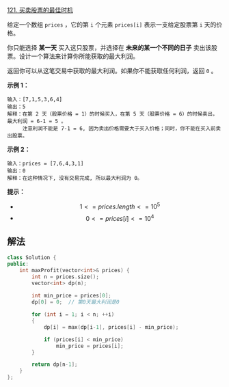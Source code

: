 [121. 买卖股票的最佳时机](https://leetcode.cn/problems/best-time-to-buy-and-sell-stock/)

给定一个数组 `prices` ，它的第 `i` 个元素 `prices[i]` 表示一支给定股票第 `i` 天的价格。

你只能选择 **某一天** 买入这只股票，并选择在 **未来的某一个不同的日子** 卖出该股票。设计一个算法来计算你所能获取的最大利润。

返回你可以从这笔交易中获取的最大利润。如果你不能获取任何利润，返回 `0` 。

 

**示例 1：**

```
输入：[7,1,5,3,6,4]
输出：5
解释：在第 2 天（股票价格 = 1）的时候买入，在第 5 天（股票价格 = 6）的时候卖出，最大利润 = 6-1 = 5 。
     注意利润不能是 7-1 = 6, 因为卖出价格需要大于买入价格；同时，你不能在买入前卖出股票。
```

**示例 2：**

```
输入：prices = [7,6,4,3,1]
输出：0
解释：在这种情况下, 没有交易完成, 所以最大利润为 0。
```

 

**提示：**

- $$ 1 <= prices.length <= 10^5 $$
- $$ 0 <= prices[i] <= 10^4 $$



## 解法

```cc
class Solution {
public:
    int maxProfit(vector<int>& prices) {
        int n = prices.size();
        vector<int> dp(n);
        
        int min_price = prices[0];
        dp[0] = 0;  // 第0天最大利润是0

        for (int i = 1; i < n; ++i)
        {
            dp[i] = max(dp[i-1], prices[i] - min_price);

            if (prices[i] < min_price) 
                min_price = prices[i];
        }

        return dp[n-1];
    }
};
```

